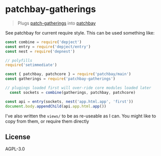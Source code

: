 
# patchbay-gatherings

> Plugs [patch-gatherings](https://github.com/ssbc/patchbay-gatherings) into [patchbay](https://github.com/ssbc/patchbay) 

See patchbay for current require style. This can be used something like:

```js
const combine = require('depject')
const entry = require('depject/entry')
const nest = require('depnest')

// polyfills
require('setimmediate')

const { patchbay, patchcore } = require('patchbay/main')
const gatherings = require('patchbay-gatherings')

// plugings loaded first will over-ride core modules loaded later
  const sockets = combine(gatherings, patchbay, patchcore)

const api = entry(sockets, nest('app.html.app', 'first'))
document.body.appendChild(api.app.html.app())
```

I've also written the `views/` to be as re-useable as I can.
You might like to copy from them, or require them directly

## License

AGPL-3.0
